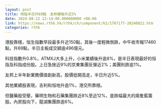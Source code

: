 ```yaml
---
layout: post
title: 恒指半日升69點　友邦績後升近5%
date: 2024-08-22 12:14:00.000000000 +08:00
link: https://news.rthk.hk/rthk/ch/component/k2/1767177-20240822.htm
categories: rthk
---
```


港股靠穩，恒生指數早段最多升近150點，其後一度輕微倒跌，中午收市報17460點，升69點，半日主板成交額逾496億元。

科技指數升0.8%，ATMXJ大多上升，小米業績後升逾8%，是半日表現最好的恒指及科指成份股。上日急挫近9%的京東集團反彈近2%；美團則跌逾1%。

友邦上半年新業務價值創新高，股價低開高走，半日升近5%。

其他業績股表現，吉利和恒地升逾1%，港交所靠穩。

但醫藥股受壓，藥明生物和石藥集團跌近8%至近12%，是跌幅最大的兩隻藍籌股。內房股向下，龍湖集團跌逾6%。
